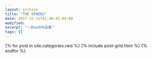 ```yaml
---
layout: archive
title: "THE OTHERS"
date: 2017-12-31T01:40:45-04:00
modified:
excerpt: "一些web作品集"
tags: []
---
```



<div class="tiles">
{% for post in site.categories.rwd %}
  {% include post-grid.html %}
{% endfor %}
</div><!-- /.tiles 把所有categories 有 rwd列出來-->
